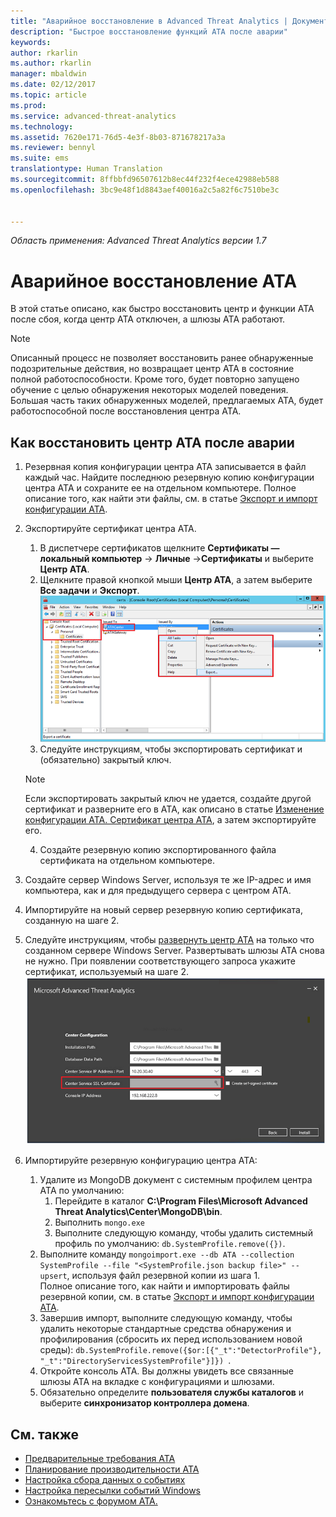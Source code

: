 ```yaml
---
title: "Аварийное восстановление в Advanced Threat Analytics | Документация Майкрософт"
description: "Быстрое восстановление функций ATA после аварии"
keywords: 
author: rkarlin
ms.author: rkarlin
manager: mbaldwin
ms.date: 02/12/2017
ms.topic: article
ms.prod: 
ms.service: advanced-threat-analytics
ms.technology: 
ms.assetid: 7620e171-76d5-4e3f-8b03-871678217a3a
ms.reviewer: bennyl
ms.suite: ems
translationtype: Human Translation
ms.sourcegitcommit: 8ffbbfd96507612b8ec44f232f4ece42988eb588
ms.openlocfilehash: 3bc9e48f1d8843aef40016a2c5a82f6c7510be3c


---
```


*Область применения: Advanced Threat Analytics версии 1.7*



# <a name="ata-disaster-recovery"></a>Аварийное восстановление АТА
В этой статье описано, как быстро восстановить центр и функции ATA после сбоя, когда центр АТА отключен, а шлюзы АТА работают. 

>[!NOTE]
> Описанный процесс не позволяет восстановить ранее обнаруженные подозрительные действия, но возвращает центр ATA в состояние полной работоспособности. Кроме того, будет повторно запущено обучение с целью обнаружения некоторых моделей поведения. Большая часть таких обнаруженных моделей, предлагаемых ATA, будет работоспособной после восстановления центра ATA. 

## <a name="how-to-recovery-your-ata-center-after-disaster"></a>Как восстановить центр ATA после аварии

1. Резервная копия конфигурации центра ATA записывается в файл каждый час. Найдите последнюю резервную копию конфигурации центра ATA и сохраните ее на отдельном компьютере. Полное описание того, как найти эти файлы, см. в статье [Экспорт и импорт конфигурации ATA](/advanced-threat-analytics/deploy-use/ata-configuration-file). 
2. Экспортируйте сертификат центра ATA.
    1. В диспетчере сертификатов щелкните **Сертификаты — локальный компьютер** -> **Личные** ->**Сертификаты** и выберите **Центр ATA**.
    2. Щелкните правой кнопкой мыши **Центр ATA**, а затем выберите **Все задачи** и **Экспорт**. 
     ![Сертификат центра ATA](media/ata-center-cert.png)
    3. Следуйте инструкциям, чтобы экспортировать сертификат и (обязательно) закрытый ключ.

    > [!NOTE] 
    > Если экспортировать закрытый ключ не удается, создайте другой сертификат и разверните его в ATA, как описано в статье [Изменение конфигурации ATA. Сертификат центра ATA](/advanced-threat-analytics/deploy-use/modifying-ata-config-centercert), а затем экспортируйте его. 

    4. Создайте резервную копию экспортированного файла сертификата на отдельном компьютере.
3. Создайте сервер Windows Server, используя те же IP-адрес и имя компьютера, как и для предыдущего сервера с центром ATA.
4. Импортируйте на новый сервер резервную копию сертификата, созданную на шаге 2.
5. Следуйте инструкциям, чтобы [развернуть центр ATA](/advanced-threat-analytics/deploy-use/install-ata-step1) на только что созданном сервере Windows Server. Развертывать шлюзы ATA снова не нужно. При появлении соответствующего запроса укажите сертификат, используемый на шаге 2. 
![Восстановление центра ATA](media/ata-center-restore.png)
6. Импортируйте резервную конфигурацию центра ATA:
    1. Удалите из MongoDB документ с системным профилем центра ATA по умолчанию: 
        1. Перейдите в каталог **C:\Program Files\Microsoft Advanced Threat Analytics\Center\MongoDB\bin**. 
        2. Выполнить `mongo.exe` 
        3. Выполните следующую команду, чтобы удалить системный профиль по умолчанию: `db.SystemProfile.remove({})`.
    2. Выполните команду `mongoimport.exe --db ATA --collection SystemProfile --file "<SystemProfile.json backup file>" --upsert`, используя файл резервной копии из шага 1.</br>
    Полное описание того, как найти и импортировать файлы резервной копии, см. в статье [Экспорт и импорт конфигурации ATA](/advanced-threat-analytics/deploy-use/ata-configuration-file). 
    3. Завершив импорт, выполните следующую команду, чтобы удалить некоторые стандартные средства обнаружения и профилирования (сбросить их перед использованием новой среды): `db.SystemProfile.remove({$or:[{"_t":"DetectorProfile"}, "_t":"DirectoryServicesSystemProfile"}]}) `.
    4. Откройте консоль ATA. Вы должны увидеть все связанные шлюзы ATA на вкладке с конфигурациями и шлюзами. 
    5. Обязательно определите **пользователя службы каталогов** и выберите **синхронизатор контроллера домена**. 






## <a name="see-also"></a>См. также
- [Предварительные требования ATA](/advanced-threat-analytics/plan-design/ata-prerequisites)
- [Планирование производительности ATA](/advanced-threat-analytics/plan-design/ata-capacity-planning)
- [Настройка сбора данных о событиях](/advanced-threat-analytics/deploy-use/configure-event-collection)
- [Настройка пересылки событий Windows](/advanced-threat-analytics/deploy-use/configure-event-collection#configuring-windows-event-forwarding)
- [Ознакомьтесь с форумом ATA.](https://social.technet.microsoft.com/Forums/security/home?forum=mata)



<!--HONumber=Feb17_HO2-->


